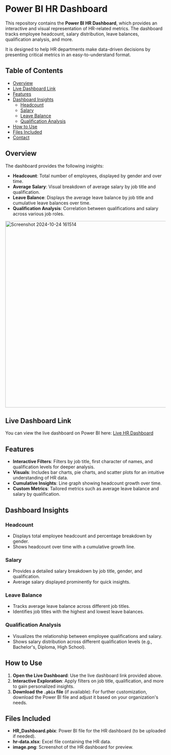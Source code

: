 # Power BI HR Dashboard

This repository contains the **Power BI HR Dashboard**, which provides an interactive and visual representation of HR-related metrics. The dashboard tracks employee headcount, salary distribution, leave balances, qualification analysis, and more. 

It is designed to help HR departments make data-driven decisions by presenting critical metrics in an easy-to-understand format.

## Table of Contents
- [Overview](#overview)
- [Live Dashboard Link](#live-dashboard-link)
- [Features](#features)
- [Dashboard Insights](#dashboard-insights)
  - [Headcount](#headcount)
  - [Salary](#salary)
  - [Leave Balance](#leave-balance)
  - [Qualification Analysis](#qualification-analysis)
- [How to Use](#how-to-use)
- [Files Included](#files-included)
- [Contact](#contact)

## Overview

The dashboard provides the following insights:
- **Headcount**: Total number of employees, displayed by gender and over time.
- **Average Salary**: Visual breakdown of average salary by job title and qualification.
- **Leave Balance**: Displays the average leave balance by job title and cumulative leave balances over time.
- **Qualification Analysis**: Correlation between qualifications and salary across various job roles.

<img width="584" alt="Screenshot 2024-10-24 161514" src="https://github.com/user-attachments/assets/1dee60cd-1277-40c9-828a-e92f77d4b7b6">


## Live Dashboard Link

You can view the live dashboard on Power BI here: [Live HR Dashboard](https://app.powerbi.com/groups/me/reports/bf7c4da9-bb86-4106-9710-d989496b2a4e/383640967c31a0b00087?experience=power-bi)

## Features

- **Interactive Filters**: Filters by job title, first character of names, and qualification levels for deeper analysis.
- **Visuals**: Includes bar charts, pie charts, and scatter plots for an intuitive understanding of HR data.
- **Cumulative Insights**: Line graph showing headcount growth over time.
- **Custom Metrics**: Tailored metrics such as average leave balance and salary by qualification.

## Dashboard Insights

### Headcount
- Displays total employee headcount and percentage breakdown by gender.
- Shows headcount over time with a cumulative growth line.

### Salary
- Provides a detailed salary breakdown by job title, gender, and qualification.
- Average salary displayed prominently for quick insights.

### Leave Balance
- Tracks average leave balance across different job titles.
- Identifies job titles with the highest and lowest leave balances.

### Qualification Analysis
- Visualizes the relationship between employee qualifications and salary.
- Shows salary distribution across different qualification levels (e.g., Bachelor's, Diploma, High School).

## How to Use

1. **Open the Live Dashboard**: Use the live dashboard link provided above.
2. **Interactive Exploration**: Apply filters on job title, qualification, and more to gain personalized insights.
3. **Download the `.pbix` file** (if available): For further customization, download the Power BI file and adjust it based on your organization's needs.

## Files Included

- **HR_Dashboard.pbix**: Power BI file for the HR dashboard (to be uploaded if needed).
- **hr-data.xlsx**: Excel file containing the HR data.
- **image.png**: Screenshot of the HR dashboard for preview.


